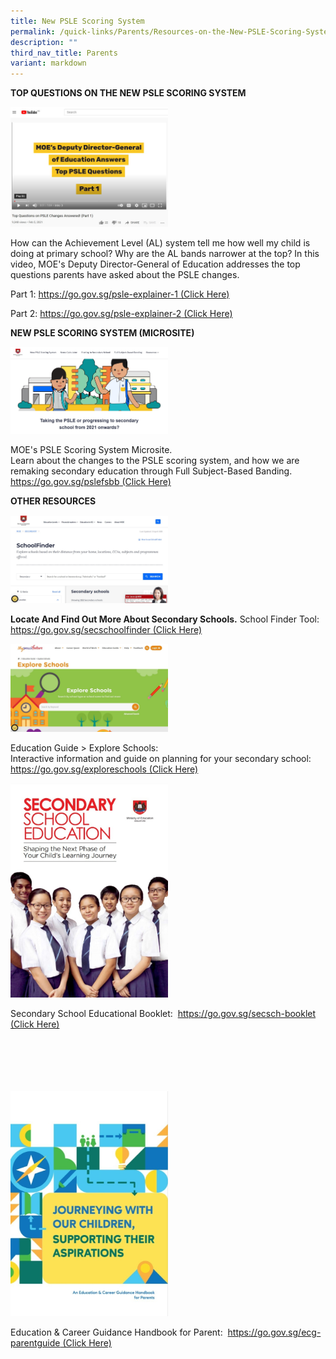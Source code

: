 ```yaml
---
title: New PSLE Scoring System
permalink: /quick-links/Parents/Resources-on-the-New-PSLE-Scoring-System/
description: ""
third_nav_title: Parents
variant: markdown
---
```

**TOP QUESTIONS ON THE NEW PSLE SCORING SYSTEM**

<img src="/images/Top%20Question.jpg" style="width:50%">

How can the Achievement Level (AL) system tell me how well my child is doing at&nbsp;primary school? Why are the AL bands narrower at the top? In this video, MOE's Deputy Director-General of Education addresses the top questions parents have&nbsp;asked about the PSLE changes.

Part 1:&nbsp;[https://go.gov.sg/psle-explainer-1 (Click Here)](https://go.gov.sg/psle-explainer-1)

Part 2:&nbsp;[https://go.gov.sg/psle-explainer-2 (Click Here)](https://go.gov.sg/psle-explainer-2)

**NEW PSLE SCORING SYSTEM (MICROSITE)**

<img src="/images/New%20PSLE%20Scoring%20System%20Microsite.jpg" style="width:50%">
		 
MOE's PSLE Scoring System Microsite.  
Learn about the changes to the PSLE scoring system, and how we are remaking secondary education through Full Subject-Based Banding.  
[https://go.gov.sg/pslefsbb (Click Here)](https://go.gov.sg/pslefsbb)


**OTHER RESOURCES**

<img src="/images/SecSchoolFinder.jpg" style="width:50%">
		 
**Locate And Find Out More About Secondary Schools.**
School Finder Tool:  
[https://go.gov.sg/secschoolfinder (Click Here)](https://www.moe.gov.sg/schoolfinder/?journey=Secondary%20school)

<img src="/images/Explore%20Schools.jpg" style="width:50%">

Education Guide &gt; Explore Schools:&nbsp;  
Interactive information and guide on planning for your secondary school:  
[https://go.gov.sg/exploreschools (Click Here)](https://go.gov.sg/exploreschools)

<img src="/images/SecSchool%20Booklet.jpg" style="width:50%">
		
	
Secondary School Educational Booklet:&nbsp;
[https://go.gov.sg/secsch-booklet (Click Here)](https://go.gov.sg/secsch-booklet)

<br><br><br><br><br>
<img src="/images/ECG%20Parentguide.jpg" style="width:50%">
		 
Education &amp; Career Guidance Handbook for Parent:&nbsp;
[https://go.gov.sg/ecg-parentguide (Click Here)](https://go.gov.sg/ecg-parentguide)